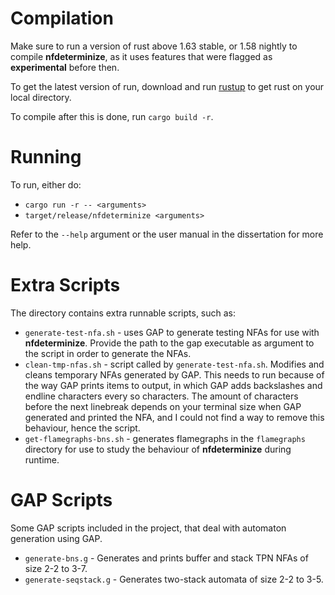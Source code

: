 # Compilation

Make sure to run a version of rust above 1.63 stable, or 1.58 nightly to compile **nfdeterminize**, as
it uses features that were flagged as **experimental** before then.

To get the latest version of run, download and run [rustup](https://rustup.rs/) to get rust on your local
directory.

To compile after this is done, run `cargo build -r`.

# Running

To run, either do:

- `cargo run -r -- <arguments>`
- `target/release/nfdeterminize <arguments>`

Refer to the `--help` argument or the user manual in the dissertation for more help.

# Extra Scripts

The directory contains extra runnable scripts, such as:

- `generate-test-nfa.sh` - uses GAP to generate testing NFAs for use with **nfdeterminize**. Provide the
  path to the gap executable as argument to the script in order to generate the NFAs.
- `clean-tmp-nfas.sh` - script called by `generate-test-nfa.sh`. Modifies and cleans temporary NFAs
  generated by GAP. This needs to run because of the way GAP prints items to output, in which GAP adds
  backslashes and endline characters every so characters. The amount of characters before the next linebreak
  depends on your terminal size when GAP generated and printed the NFA, and I could not find a way to remove
  this behaviour, hence the script.
- `get-flamegraphs-bns.sh` - generates flamegraphs in the `flamegraphs` directory for use to study the
  behaviour of **nfdeterminize** during runtime.

# GAP Scripts

Some GAP scripts included in the project, that deal with automaton generation using GAP.

- `generate-bns.g` - Generates and prints buffer and stack TPN NFAs of size 2-2 to 3-7.
- `generate-seqstack.g` - Generates two-stack automata of size 2-2 to 3-5.
